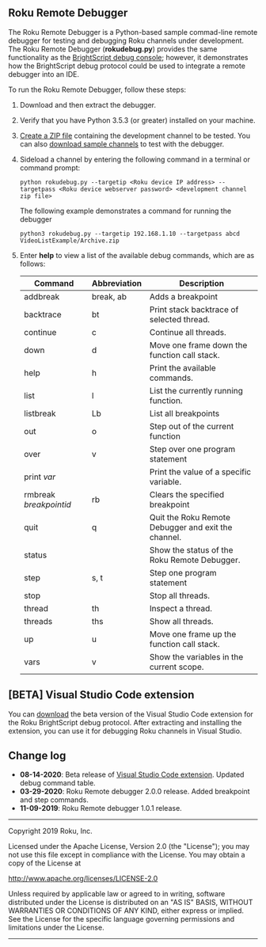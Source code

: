 ## Roku Remote Debugger

The Roku Remote Debugger is a Python-based sample commad-line remote debugger for testing and debugging Roku channels under development. The Roku Remote Debugger (**rokudebug.py**) provides the same functionality as the [BrightScript debug console](https://developer.roku.com/docs/developer-program/debugging/debugging-channels.md#brightscript-console-port-8085-commands); however, it demonstrates how the BrightScript debug protocol could be used to integrate a remote debugger into an IDE.

To run the Roku Remote Debugger, follow these steps: 

1. Download and then extract the debugger.

2. Verify that you have Python 3.5.3 (or greater) installed on your machine.

3. [Create a ZIP file](https://developer.roku.com/docs/developer-program/getting-started/hello-world.md#compressing-the-contents-of-the-hello-world-directory) containing the development channel to be tested. You can also [download sample channels](https://github.com/rokudev/samples) to test with the debugger.

4. Sideload a channel by entering the following command in a terminal or command prompt:

   `python rokudebug.py --targetip <Roku device IP address> --targetpass <Roku device webserver password> <development channel zip file>` 

   The following example demonstrates a command for running the debugger

   `python3 rokudebug.py --targetip 192.168.1.10 --targetpass abcd VideoListExample/Archive.zip`

5. Enter **help** to view a list of the available debug commands, which are as follows:

      | Command                | Abbreviation | Description                                         |
   | ---------------------- | ------------ | --------------------------------------------------- |
   | addbreak               | break, ab    | Adds a breakpoint                                   |
   | backtrace              | bt           | Print stack backtrace of selected thread.           |
   | continue               | c            | Continue all threads.                               |
   | down                   | d            | Move one frame down the function call stack.        |
   | help                   | h            | Print the available commands.                       |
   | list                   | l            | List the currently running function.                |
   | listbreak              | Lb           | List all breakpoints                                |
   | out                    | o            | Step out of the current function                    |
   | over                   | v            | Step over one program statement                     |
   | print *var*            |              | Print the value of a specific variable.             |
   | rmbreak *breakpointid* | rb           | Clears the specified breakpoint                     |
   | quit                   | q            | Quit the Roku Remote Debugger and exit the channel. |
   | status                 |              | Show the status of the Roku Remote Debugger.        |
   | step                   | s, t         | Step one program statement                          |
   | stop                   |              | Stop all threads.                                   |
   | thread                 | th           | Inspect a thread.                                   |
   | threads                | ths          | Show all threads.                                   |
   | up                     | u            | Move one frame up the function call stack.          |
   | vars                   | v            | Show the variables in the current scope.            |

## [BETA] Visual Studio Code extension

You can [download](https://github.com/rokudev/debug-protocol-vscode-ext-beta) the beta version of the Visual Studio Code extension for the Roku BrightScript debug protocol. After extracting and installing the extension, you can use it for debugging Roku channels in Visual Studio.

## Change log

- **08-14-2020**: Beta release of [Visual Studio Code extension](https://github.com/rokudev/debug-protocol-vscode-ext-beta). Updated debug command table.
- **03-29-2020**: Roku Remote debugger 2.0.0 release. Added breakpoint and step commands.  
- **11-09-2019**: Roku Remote debugger 1.0.1 release. 

***
 Copyright 2019 Roku, Inc.

Licensed under the Apache License, Version 2.0 (the "License"); you may not use this file except in compliance with the License. You may obtain a copy of the License at

http://www.apache.org/licenses/LICENSE-2.0

Unless required by applicable law or agreed to in writing, software distributed under the License is distributed on an "AS IS" BASIS, WITHOUT WARRANTIES OR CONDITIONS OF ANY KIND, either express or implied. See the License for the specific language governing permissions and limitations under the License.
 ***
